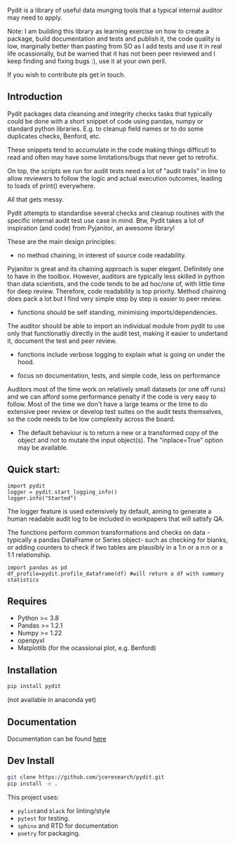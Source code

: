 
Pydit is a library of useful data munging tools that a typical internal auditor may need to apply.  

Note: I am building this library as learning exercise on how to create a package, build documentation and tests and publish it, the code quality is low, marginally better than pasting from SO as I add tests and use it in real life ocassionally, but be warned that it has not been peer reviewed and I keep finding and fixing bugs :), use it at your own peril.

If you wish to contribute pls get in touch.

## Introduction 

Pydit packages data cleansing and integrity checks tasks that typically could be done with a short snippet of code using pandas, numpy or standard python libraries.
E.g. to cleanup field names or to do some duplicates checks, Benford, etc.

These snippets tend to accumulate in the code making things difficutl to read and often may have some limitations/bugs that never get to retrofix.

On top, the scripts we run for audit tests need a lot of "audit trails" in line
to allow reviewers to follow the logic and actual execution outcomes, leading
to loads of print() everywhere.

All that gets messy. 

Pydit attempts to standardise several checks and cleanup routines with the specific internal audit test use case in mind. 
Btw, Pydit takes a lot of inspiration (and code) from Pyjanitor, an awesome library!

These are the main design principles:

- no method chaining, in interest of source code readability. 

Pyjanitor is great and its chaining approach is super elegant. Definitely one to have in the toolbox. However, auditors are typically less skilled in python than data scientists, and the code tends to be ad hoc/one of, with little time for deep review. Therefore, code readability is top priority. 
Method chaining does pack a lot but I find very simple step by step is easier
to peer review.

-  functions should be self standing, minimising imports/dependencies. 

The auditor should be able to import an individual module from pydit to use only that functionatliy directly in the audit test, making it easier to undertand it, document the test and peer review. 

- functions include verbose logging to explain what is going on under the hood.


- focus on documentation, tests, and simple code, less on performance

Auditors most of the time work on relatively small datasets (or one off runs)
and we can afford some performance penalty if the code is very easy to follow. Most of the time we don't have a large teams or the time to do extensive peer review or develop test suites on the audit tests themselves, so the code needs to be low complexity across the board.

- The default behaviour is to return a new or a transformed copy of the object and not to mutate the input object(s). The "inplace=True" option may be available.


## Quick start:
```
import pydit
logger = pydit.start_logging_info()
logger.info("Started")

```

The logger feature is used extensively by default, aiming to generate a human readable audit log to be included in workpapers that will satisfy QA. 


The functions perform common transformations and checks on data -typically 
a pandas DataFrame or Series object- such as checking for blanks, or adding 
counters to check if two tables are plausibly in a 1:n or a n:n or a 1:1 
relationship. 

```
import pandas as pd
df_profile=pydit.profile_dataframe(df) #will return a df with summary statistics
```


## Requires
- Python >= 3.8
- Pandas >= 1.2.1
- Numpy >= 1.22
- openpyxl
- Matplotlib (for the ocassional plot, e.g. Benford)


## Installation
```bash
pip install pydit
```
(not available in anaconda yet)

## Documentation
Documentation can be found [here](https://pydit.readthedocs.io/en/latest/index.html)

## Dev Install
```bash
git clone https://github.com/jceresearch/pydit.git
pip install -e .
```
This project uses:
- ```pylint```and  ```black``` for linting/style
- ```pytest``` for testing.
- ```sphinx``` and RTD for documentation 
- ```poetry``` for packaging.


